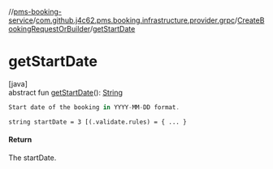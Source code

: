 //[pms-booking-service](../../../index.md)/[com.github.j4c62.pms.booking.infrastructure.provider.grpc](../index.md)/[CreateBookingRequestOrBuilder](index.md)/[getStartDate](get-start-date.md)

# getStartDate

[java]\
abstract fun [getStartDate](get-start-date.md)(): [String](https://docs.oracle.com/en/java/javase/23/docs/api/java.base/java/lang/String.html)

```kotlin
Start date of the booking in YYYY-MM-DD format.

```

`string startDate = 3 [(.validate.rules) = { ... }`

#### Return

The startDate.